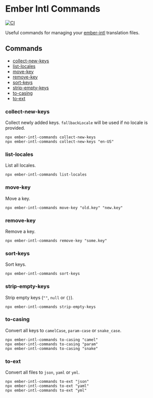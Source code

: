 # Ember Intl Commands

[![CI](https://github.com/bertdeblock/ember-intl-commands/workflows/CI/badge.svg)](https://github.com/bertdeblock/ember-intl-commands/actions?query=workflow%3ACI)

Useful commands for managing your [ember-intl](https://github.com/ember-intl/ember-intl) translation files.

## Commands

- [collect-new-keys](#collect-new-keys)
- [list-locales](#list-locales)
- [move-key](#move-key)
- [remove-key](#remove-key)
- [sort-keys](#sort-keys)
- [strip-empty-keys](#strip-empty-keys)
- [to-casing](#to-casing)
- [to-ext](#to-ext)

### collect-new-keys

Collect newly added keys. `fallbackLocale` will be used if no locale is provided.

```shell
npx ember-intl-commands collect-new-keys
npx ember-intl-commands collect-new-keys "en-US"
```

### list-locales

List all locales.

```shell
npx ember-intl-commands list-locales
```

### move-key

Move a key.

```shell
npx ember-intl-commands move-key "old.key" "new.key"
```

### remove-key

Remove a key.

```shell
npx ember-intl-commands remove-key "some.key"
```

### sort-keys

Sort keys.

```shell
npx ember-intl-commands sort-keys
```

### strip-empty-keys

Strip empty keys (`""`, `null` or `{}`).

```shell
npx ember-intl-commands strip-empty-keys
```

### to-casing

Convert all keys to `camelCase`, `param-case` or `snake_case`.

```shell
npx ember-intl-commands to-casing "camel"
npx ember-intl-commands to-casing "param"
npx ember-intl-commands to-casing "snake"
```

### to-ext

Convert all files to `json`, `yaml` or `yml`.

```shell
npx ember-intl-commands to-ext "json"
npx ember-intl-commands to-ext "yaml"
npx ember-intl-commands to-ext "yml"
```
